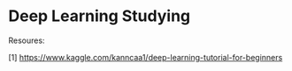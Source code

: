 # Deep Learning Studying

Resoures:

[1] https://www.kaggle.com/kanncaa1/deep-learning-tutorial-for-beginners
